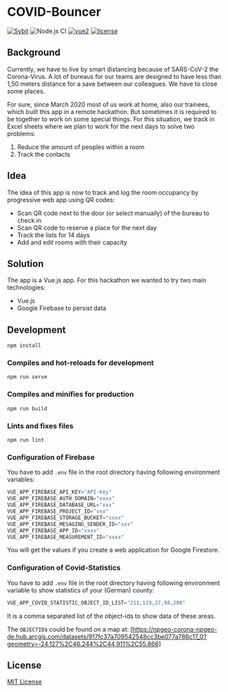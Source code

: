 # COVID-Bouncer
[![Sybit](https://img.shields.io/badge/-Sybit-b71583.svg)](https://www.sybit.de/)
![Node.js CI](https://github.com/Sybit-Education/COVID-Bouncer/workflows/Node.js%20CI/badge.svg)
[![vue2](https://img.shields.io/badge/vue-2.x-brightgreen.svg)](https://vuejs.org/)
[![license](https://img.shields.io/github/license/mashape/apistatus.svg)](https://github.com/Sybit-Education/COVID-Bouncer/blob/master/LICENSE)
## Background

Currently, we have to live by smart distancing because of SARS-CoV-2 the Corona-Virus.
A lot of bureaus for our teams are designed to have less than 1,50 meters distance for a save
between our colleagues. We have to close some places.

For sure, since March 2020 most of us work at home, also our trainees, which built
this app in a remote hackathon. But sometimes it is required to be together to work
on some special things. For this situation, we track in Excel sheets where we plan to work for the next days to solve two problems:

1. Reduce the amount of peoples within a room
2. Track the contacts

## Idea

The idea of this app is now to track and log the room occupancy by progressive web app using
QR codes:

* Scan QR code next to the door (or select manually) of the bureau to check in
* Scan QR code to reserve a place for the next day
* Track the lists for 14 days
* Add and edit rooms with their capacity

## Solution

The app is a Vue.js app. For this hackathon we wanted to try two main technologies:

* Vue.js
* Google Firebase to persist data

## Development
```
npm install
```

### Compiles and hot-reloads for development
```
npm run serve
```

### Compiles and minifies for production
```
npm run build
```

### Lints and fixes files
```
npm run lint
```

### Configuration of Firebase

You have to add `.env` file in the root directory having following environment variables:

```javascript
VUE_APP_FIREBASE_API_KEY="API-Key"
VUE_APP_FIREBASE_AUTH_DOMAIN="xxxx"
VUE_APP_FIREBASE_DATABASE_URL="xxx"
VUE_APP_FIREBASE_PROJECT_ID="xxx"
VUE_APP_FIREBASE_STORAGE_BUCKET="xxxx"
VUE_APP_FIREBASE_MESAGING_SENDER_ID="xxx"
VUE_APP_FIREBASE_APP_ID="xxxx"
VUE_APP_FIREBASE_MEASUREMENT_ID="xxxx"
```

You will get the values if you create a web application for Google Firestore.

### Configuration of Covid-Statistics

You have to add `.env` file in the root directory having following environment variable
to show statistics of your (German) county:

```javascript
VUE_APP_COVID_STATISTIC_OBJECT_ID_LIST="211,119,27,98,200"
```

It is a comma separated list of the object-ids to show data of these areas.

The `OBJECTID`s could be found on a map at:
[https://npgeo-corona-npgeo-de.hub.arcgis.com/datasets/917fc37a709542548cc3be077a786c17_0?geometry=-24.127%2C46.244%2C44.911%2C55.866]

## License

[MIT License](LICENSE)
